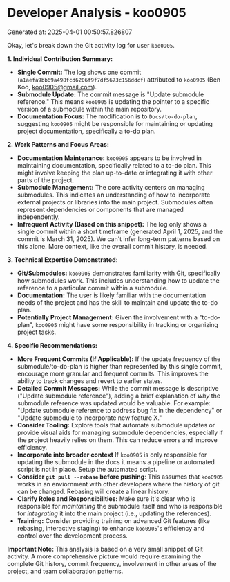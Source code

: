 # Developer Analysis - koo0905
Generated at: 2025-04-01 00:50:57.826807

Okay, let's break down the Git activity log for user `koo0905`.

**1. Individual Contribution Summary:**

*   **Single Commit:** The log shows one commit (`a1aefa9bb69a498fcd6206f9f7df5673c156ddcf`) attributed to `koo0905` (Ben Koo, koo0905@gmail.com).
*   **Submodule Update:** The commit message is "Update submodule reference."  This means `koo0905` is updating the pointer to a specific version of a submodule within the main repository.
*   **Documentation Focus:** The modification is to `Docs/to-do-plan`, suggesting `koo0905` might be responsible for maintaining or updating project documentation, specifically a to-do plan.

**2. Work Patterns and Focus Areas:**

*   **Documentation Maintenance:**  `koo0905` appears to be involved in maintaining documentation, specifically related to a to-do plan. This might involve keeping the plan up-to-date or integrating it with other parts of the project.
*   **Submodule Management:** The core activity centers on managing submodules.  This indicates an understanding of how to incorporate external projects or libraries into the main project. Submodules often represent dependencies or components that are managed independently.
*   **Infrequent Activity (Based on this snippet):**  The log only shows a single commit within a short timeframe (generated April 1, 2025, and the commit is March 31, 2025). We can't infer long-term patterns based on this alone. More context, like the overall commit history, is needed.

**3. Technical Expertise Demonstrated:**

*   **Git/Submodules:**  `koo0905` demonstrates familiarity with Git, specifically how submodules work. This includes understanding how to update the reference to a particular commit within a submodule.
*   **Documentation:** The user is likely familiar with the documentation needs of the project and has the skill to maintain and update the to-do plan.
*   **Potentially Project Management:** Given the involvement with a "to-do-plan", `koo0905` might have some responsibility in tracking or organizing project tasks.

**4. Specific Recommendations:**

*   **More Frequent Commits (If Applicable):**  If the update frequency of the submodule/to-do-plan is higher than represented by this single commit, encourage more granular and frequent commits. This improves the ability to track changes and revert to earlier states.
*   **Detailed Commit Messages:** While the commit message is descriptive ("Update submodule reference"), adding a brief explanation of *why* the submodule reference was updated would be valuable. For example: "Update submodule reference to address bug fix in the dependency" or "Update submodule to incorporate new feature X."
*   **Consider Tooling:** Explore tools that automate submodule updates or provide visual aids for managing submodule dependencies, especially if the project heavily relies on them.  This can reduce errors and improve efficiency.
*   **Incorporate into broader context** If `koo0905` is only responsible for updating the submodule in the docs it means a pipeline or automated script is not in place. Setup the automated script.
*   **Consider `git pull --rebase` before pushing**: This assumes that `koo0905` works in an enviornment with other developers where the history of git can be changed. Rebasing will create a linear history.
*   **Clarify Roles and Responsibilities:**  Make sure it's clear who is responsible for *maintaining* the submodule itself and who is responsible for *integrating* it into the main project (i.e., updating the references).
*   **Training:**  Consider providing training on advanced Git features (like rebasing, interactive staging) to enhance `koo0905`'s efficiency and control over the development process.

**Important Note:**  This analysis is based on a very small snippet of Git activity. A more comprehensive picture would require examining the complete Git history, commit frequency, involvement in other areas of the project, and team collaboration patterns.
